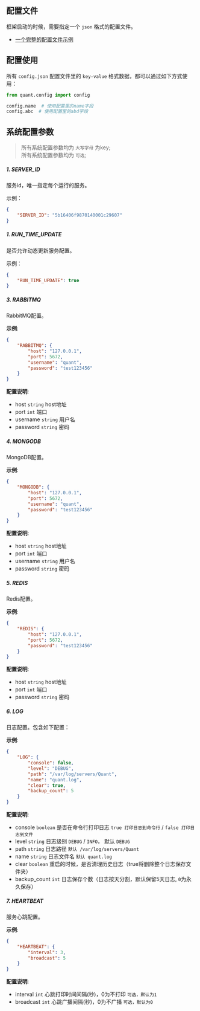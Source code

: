
## 配置文件

框架启动的时候，需要指定一个 `json` 格式的配置文件。
- [一个完整的配置文件示例](config.json)


## 配置使用
所有 `config.json` 配置文件里的 `key-value` 格式数据，都可以通过如下方式使用：
```python
from quant.config import config

config.name  # 使用配置里的name字段
config.abc  # 使用配置里的abd字段
```

## 系统配置参数
> 所有系统配置参数均为 `大写字母` 为key;  
> 所有系统配置参数均为 `可选`;  

##### 1. SERVER_ID
服务id，唯一指定每个运行的服务。  

示例：
```json
{
    "SERVER_ID": "5b16406f9870140001c29607"
}
```


##### 1. RUN_TIME_UPDATE
是否允许动态更新服务配置。  

示例：
```json
{
    "RUN_TIME_UPDATE": true
}
```


##### 3. RABBITMQ
RabbitMQ配置。

**示例**:
```json
{
    "RABBITMQ": {
        "host": "127.0.0.1",
        "port": 5672,
        "username": "quant",
        "password": "test123456"
    }
}
```

**配置说明**:
- host `string` host地址
- port `int` 端口
- username `string` 用户名
- password `string` 密码


##### 4. MONGODB
MongoDB配置。

**示例**:
```json
{
    "MONGODB": {
        "host": "127.0.0.1",
        "port": 5672,
        "username": "quant",
        "password": "test123456"
    }
}
```

**配置说明**:
- host `string` host地址
- port `int` 端口
- username `string` 用户名
- password `string` 密码


##### 5. REDIS
Redis配置。

**示例**:
```json
{
    "REDIS": {
        "host": "127.0.0.1",
        "port": 5672,
        "password": "test123456"
    }
}
```

**配置说明**:
- host `string` host地址
- port `int` 端口
- password `string` 密码


##### 6. LOG
日志配置。包含如下配置：

**示例**:
```json
{
    "LOG": {
        "console": false,
        "level": "DEBUG",
        "path": "/var/log/servers/Quant",
        "name": "quant.log",
        "clear": true,
        "backup_count": 5
    }
}
```

**配置说明**:
- console `boolean` 是否在命令行打印日志 `true 打印日志到命令行` / `false 打印日志到文件`
- level `string` 日志级别 `DEBUG` / `INFO`， 默认 `DEBUG`
- path `string` 日志路径 `默认 /var/log/servers/Quant`
- name `string` 日志文件名 `默认 quant.log`
- clear `boolean` 重启的时候，是否清理历史日志（true将删除整个日志保存文件夹）
- backup_count `int` 日志保存个数（日志按天分割，默认保留5天日志, `0`为永久保存）


##### 7. HEARTBEAT
服务心跳配置。

**示例**:
```json
{
    "HEARTBEAT": {
        "interval": 3,
        "broadcast": 5
    }
}
```

**配置说明**:
- interval `int` 心跳打印时间间隔(秒)，0为不打印 `可选，默认为1`
- broadcast `int` 心跳广播间隔(秒)，0为不广播 `可选，默认为0`
